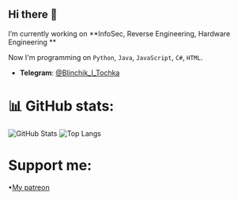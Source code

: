 ## Hi there 👋

I’m currently working on **InfoSec, Reverse Engineering, Hardware Engineering **

Now I'm programming on `Python`, `Java`, `JavaScript`, `C#`, `HTML`.

- **Telegram**: [@Blinchik_I_Tochka](https://t.me/@Blinchik_I_Tochka)

<!--
**DeepBlackHole/DeepBlackHole** is a ✨ _special_ ✨ repository because its `README.md` (this file) appears on your GitHub profile.

Here are some ideas to get you started:


- 🌱 I’m currently learning ...
- 👯 I’m looking to collaborate on ...
- 🤔 I’m looking for help with ...
- 💬 Ask me about ...
- 📫 How to reach me: ...
- 😄 Pronouns: ...
- ⚡ Fun fact: ...
-->
# 📊 GitHub stats:
![GitHub Stats](https://github-readme-stats.vercel.app/api?username=DeepBlackHole&show_icons=true&theme=radical)
![Top Langs](https://github-readme-stats.vercel.app/api/top-langs/?username=DeepBlackHole&layout=compact&theme=radical)

# Support me:
•[My patreon](https://www.patreon.com/c/DeepBlackHole/membership)


